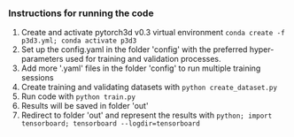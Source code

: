 


### Instructions for running the code
 
 1. Create and activate pytorch3d v0.3 virtual environment `conda create -f p3d3.yml; conda activate p3d3`
 2. Set up the config.yaml in the folder 'config' with the preferred hyper-parameters used for training and validation processes.
 3. Add more '.yaml' files in the folder 'config' to run multiple training sessions 
 4. Create training and validating datasets with `python create_dataset.py`
 5. Run code with `python train.py`
 6. Results will be saved in folder 'out'
 7. Redirect to folder 'out' and represent the results with `python; import tensorboard; tensorboard --logdir=tensorboard`
 

